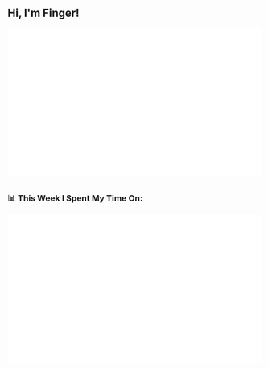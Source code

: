 <h2> Hi, I'm Finger!</h2>

<img align="right" src="https://raw.githubusercontent.com/spianmo/github-stats/master/generated/overview.svg#gh-light-mode-only">

<!-- <img align="right" height="160em" src="https://github-readme-stats-eight-theta.vercel.app/api/top-langs/?username=spianmo&layout=compact&langs_count=8&theme=algolia"/>	 -->
	
```go
package main

type Me struct {
	Name   string
	Job    string
	Code   string
	Skills string
}

func main() {
	me := &Me{
		Name:   "Finger",
		Job:    "Client-side Engineer",
		Code:   "Java, Kotlin, C#, Rust and C++ and Others",
		Skills: "Android, Security, Cross-platform client, NLP, CV, ASR ^o^",
	}
	_ = me
}
```


<h3>📊 This Week I Spent My Time On:</h3>
<img align='right' src="https://raw.githubusercontent.com/spianmo/github-stats/master/generated/languages.svg#gh-light-mode-only">

<!--START_SECTION:waka-->

```txt
TypeScript                     3 hrs 1 min     █████████▒░░░░░░░░░░░░░░░   36.99 %
Dart                           2 hrs 20 mins   ███████▒░░░░░░░░░░░░░░░░░   28.75 %
Python                         1 hr 27 mins    ████▒░░░░░░░░░░░░░░░░░░░░   17.88 %
Kotlin                         19 mins         █░░░░░░░░░░░░░░░░░░░░░░░░   04.04 %
YAML                           11 mins         ▓░░░░░░░░░░░░░░░░░░░░░░░░   02.31 %
```

<!--END_SECTION:waka-->
